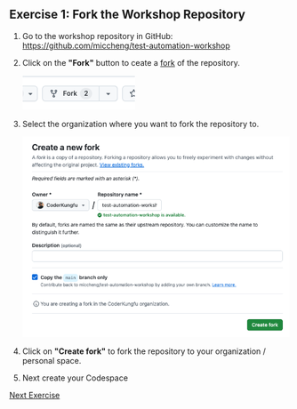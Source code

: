 ## Exercise 1: Fork the Workshop Repository

1. Go to the workshop repository in GitHub: <https://github.com/miccheng/test-automation-workshop>
2. Click on the **"Fork"** button to ceate a [fork](https://docs.github.com/en/pull-requests/collaborating-with-pull-requests/working-with-forks/fork-a-repo) of the repository.

   ![Fork button](../images/fork_button.png)

3. Select the organization where you want to fork the repository to.

   ![Fork form](../images/fork_form.png)

4. Click on **"Create fork"** to fork the repository to your organization / personal space.
5. Next create your Codespace

[Next Exercise](./exercise2.md)
